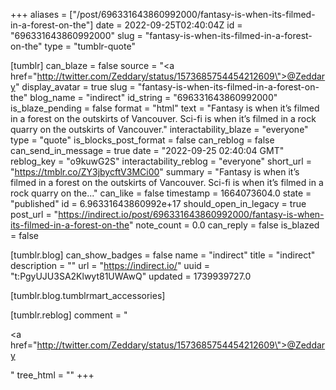 +++
aliases = ["/post/696331643860992000/fantasy-is-when-its-filmed-in-a-forest-on-the"]
date = 2022-09-25T02:40:04Z
id = "696331643860992000"
slug = "fantasy-is-when-its-filmed-in-a-forest-on-the"
type = "tumblr-quote"

[tumblr]
can_blaze = false
source = "<a href=\"http://twitter.com/Zeddary/status/1573685754454212609\">@Zeddary</a>"
display_avatar = true
slug = "fantasy-is-when-its-filmed-in-a-forest-on-the"
blog_name = "indirect"
id_string = "696331643860992000"
is_blaze_pending = false
format = "html"
text = "Fantasy is when it&rsquo;s filmed in a forest on the outskirts of Vancouver. Sci-fi is when it&rsquo;s filmed in a rock quarry on the outskirts of Vancouver."
interactability_blaze = "everyone"
type = "quote"
is_blocks_post_format = false
can_reblog = false
can_send_in_message = true
date = "2022-09-25 02:40:04 GMT"
reblog_key = "o9kuwG2S"
interactability_reblog = "everyone"
short_url = "https://tmblr.co/ZY3jbycftV3MCi00"
summary = "Fantasy is when it’s filmed in a forest on the outskirts of Vancouver. Sci-fi is when it’s filmed in a rock quarry on the..."
can_like = false
timestamp = 1664073604.0
state = "published"
id = 6.96331643860992e+17
should_open_in_legacy = true
post_url = "https://indirect.io/post/696331643860992000/fantasy-is-when-its-filmed-in-a-forest-on-the"
note_count = 0.0
can_reply = false
is_blazed = false

[tumblr.blog]
can_show_badges = false
name = "indirect"
title = "indirect"
description = ""
url = "https://indirect.io/"
uuid = "t:PgyUJU3SA2Klwyt81UWAwQ"
updated = 1739939727.0

[tumblr.blog.tumblrmart_accessories]

[tumblr.reblog]
comment = "<p><a href=\"http://twitter.com/Zeddary/status/1573685754454212609\">@Zeddary</a></p>"
tree_html = ""
+++

